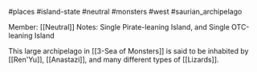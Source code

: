 #places #island-state #neutral #monsters #west #saurian_archipelago

Member: [[Neutral]]
Notes:  Single Pirate-leaning Island, and Single OTC-leaning Island

This large archipelago in [[3-Sea of Monsters]] is said to be inhabited by [[Ren'Yu]], [[Anastazi]], and many different types of [[Lizards]].